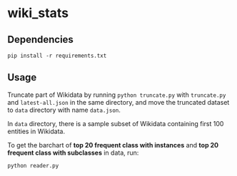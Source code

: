 # wiki_stats

## Dependencies

`pip install -r requirements.txt`

## Usage

Truncate part of Wikidata by running `python truncate.py` with `truncate.py` and `latest-all.json` in the same directory, and move the truncated dataset to `data` directory with name `data.json`.

In `data` directory, there is a sample subset of Wikidata containing first 100 entities in Wikidata.



To get the barchart of **top 20 frequent class with instances**  and **top 20 frequent class with subclasses**  in data, run:

```shell
python reader.py
```